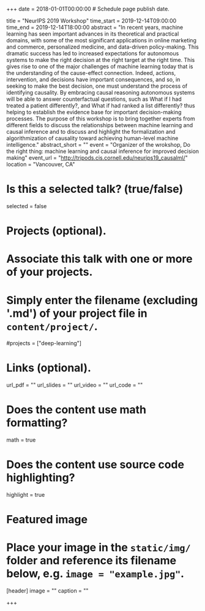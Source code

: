 +++
date = 2018-01-01T00:00:00  # Schedule page publish date.

title = "NeurIPS 2019 Workshop"
time_start = 2019-12-14T09:00:00
time_end = 2019-12-14T18:00:00
abstract = "In recent years, machine learning has seen important advances in its theoretical and practical domains, with some of the most significant applications in online marketing and commerce, personalized medicine, and data-driven policy-making. This dramatic success has led to increased expectations for autonomous systems to make the right decision at the right target at the right time.  This gives rise to one of the major challenges of machine learning today that is the understanding of the cause-effect connection. Indeed, actions, intervention, and decisions have important consequences, and so, in seeking to make the best decision, one must understand the process of identifying causality. By embracing causal reasoning autonomous systems will be able to answer counterfactual questions, such as What if I had treated a patient differently?, and What if had ranked a list differently? thus helping to establish the evidence base for important decision-making processes. The purpose of this workshop is to bring together experts from different fields to discuss the relationships between machine learning and causal inference and to discuss and highlight the formalization and algorithmization of causality toward achieving human-level machine intelligence."
abstract_short = ""
event = "Organizer of the wrokshop, Do the right thing: machine learning and causal inference for improved decision making"
event_url = "http://tripods.cis.cornell.edu/neurips19_causalml/"
location = "Vancouver, CA"

# Is this a selected talk? (true/false)
selected = false

# Projects (optional).
#   Associate this talk with one or more of your projects.
#   Simply enter the filename (excluding '.md') of your project file in `content/project/`.
#projects = ["deep-learning"]

# Links (optional).
url_pdf = ""
url_slides = ""
url_video = ""
url_code = ""

# Does the content use math formatting?
math = true

# Does the content use source code highlighting?
highlight = true

# Featured image
# Place your image in the `static/img/` folder and reference its filename below, e.g. `image = "example.jpg"`.
[header]
image = ""
caption = ""

+++

